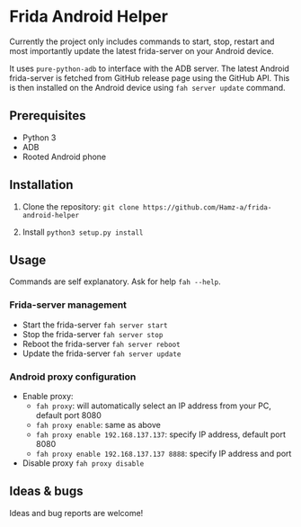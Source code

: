 # Frida Android Helper

Currently the project only includes commands to start, stop, restart and most importantly update
the latest frida-server on your Android device.

It uses `pure-python-adb` to interface with the ADB server. The latest Android frida-server is fetched from GitHub
release page using the GitHub API. This is then installed on the Android device using `fah server update` command.


## Prerequisites
- Python 3
- ADB
- Rooted Android phone


## Installation
1. Clone the repository: `git clone https://github.com/Hamz-a/frida-android-helper`

2. Install `python3 setup.py install`


## Usage

Commands are self explanatory. Ask for help `fah --help`.

### Frida-server management

- Start the frida-server `fah server start`
- Stop the frida-server `fah server stop`
- Reboot the frida-server `fah server reboot`
- Update the frida-server `fah server update`

### Android proxy configuration

- Enable proxy:
    - `fah proxy`: will automatically select an IP address from your PC, default port 8080
    - `fah proxy enable`: same as above
    - `fah proxy enable 192.168.137.137`: specify IP address, default port 8080
    - `fah proxy enable 192.168.137.137 8888`: specify IP address and port
- Disable proxy `fah proxy disable`

 
## Ideas & bugs
Ideas and bug reports are welcome! 

